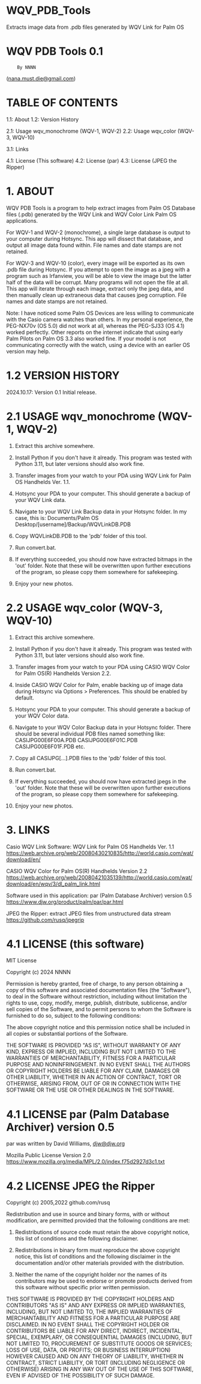 # WQV_PDB_Tools
 Extracts image data from .pdb files generated by WQV Link for Palm OS

 #  WQV PDB Tools 0.1
        By NNNN 
(nana.must.die@gmail.com)


#   TABLE OF CONTENTS

1.1: About
1.2: Version History

2.1: Usage wqv_monochrome (WQV-1, WQV-2)
2.2: Usage wqv_color (WQV-3, WQV-10)

3.1: Links

4.1: License (This software)
4.2: License (par)
4.3: License (JPEG the Ripper)

# 1. ABOUT


WQV PDB Tools is a program to help extract
images from Palm OS Database files (.pdb)
generated by the WQV Link and WQV Color Link
Palm OS applications.

For WQV-1 and WQV-2 (monochrome), a single large
database is output to your computer during Hotsync.
This app will dissect that database, and output
all image data found within. File names and date
stamps are not retained.

For WQV-3 and WQV-10 (color), every image will be
exported as its own .pdb file during Hotsync. If you
attempt to open the image as a jpeg with a program
such as Irfanview, you will be able to view the image
but the latter half of the data will be corrupt. Many
programs will not open the file at all. This app will
iterate through each image, extract only the jpeg data,
and then manually clean up extraneous data that causes
jpeg corruption. File names and date stamps are not retained.

Note: I have noticed some Palm OS Devices are less willing
to communicate with the Casio camera watches than others.
In my personal experience, the PEG-NX70v (OS 5.0) did not work 
at all, whereas the PEG-SJ33 (OS 4.1) worked perfectly. 
Other reports on the internet indicate that using early 
Palm Pilots on Palm OS 3.3 also worked fine. If your model
is not communicating correctly with the watch, using a device
with an earlier OS version may help.

# 1.2 VERSION HISTORY
2024.10.17: Version 0.1 Initial release.

# 2.1 USAGE wqv_monochrome (WQV-1, WQV-2)

1. Extract this archive somewhere. 

2. Install Python if you don't have it already.
   This program was tested with Python 3.11, but 
   later versions should also work fine.

3. Transfer images from your watch to your PDA
   using WQV Link for Palm OS Handhelds Ver. 1.1.

4. Hotsync your PDA to your computer. 
   This should generate a backup of your WQV Link data.

5. Navigate to your WQV Link Backup data in your Hotsync folder.
   In my case, this is:
   Documents/Palm OS Desktop/[username]/Backup/WQVLinkDB.PDB

6. Copy WQVLinkDB.PDB to the 'pdb' folder of this tool.

7. Run convert.bat.

8. If everything succeeded, you should now have extracted bitmaps
   in the 'out' folder. Note that these will be overwritten upon further
   executions of the program, so please copy them somewhere for safekeeping.

9. Enjoy your new photos.


# 2.2 USAGE wqv_color (WQV-3, WQV-10)

1. Extract this archive somewhere. 

2. Install Python if you don't have it already.
   This program was tested with Python 3.11, but 
   later versions should also work fine.

3. Transfer images from your watch to your PDA using 
   CASIO WQV Color for Palm OS(R) Handhelds Version 2.2.

4. Inside CASIO WQV Color for Palm, enable backing up of
   image data during Hotsync via Options > Preferences.
   This should be enabled by default.

5. Hotsync your PDA to your computer. This should 
   generate a backup of your WQV Color data.

6. Navigate to your WQV Color Backup data in your Hotsync folder.
   There should be several individual PDB files named something like:
   CASIJPG00E6F00A.PDB
   CASIJPG00E6F01C.PDB
   CASIJPG00E6F01F.PDB
   etc.

7. Copy all CASIJPG[...].PDB files to the 'pdb' folder of this tool.

8. Run convert.bat.

9. If everything succeeded, you should now have extracted jpegs
   in the 'out' folder. Note that these will be overwritten upon further
   executions of the program, so please copy them somewhere for safekeeping.

9. Enjoy your new photos.


# 3. LINKS

Casio WQV Link Software:
WQV Link for Palm OS Handhelds Ver. 1.1
https://web.archive.org/web/20080430210835/http://world.casio.com/wat/download/en/

CASIO WQV Color for Palm OS(R) Handhelds Version 2.2
https://web.archive.org/web/20080421035139/http://world.casio.com/wat/download/en/wqv/3/dl_palm_link.html

Software used in this application:
par (Palm Database Archiver) version 0.5
https://www.djw.org/product/palm/par/par.html

JPEG the Ripper: extract JPEG files from unstructured data stream
https://github.com/rusq/jpegrip

# 4.1 LICENSE (this software)
MIT License

Copyright (c) 2024 NNNN

Permission is hereby granted, free of charge, to any person obtaining a copy
of this software and associated documentation files (the "Software"), to deal
in the Software without restriction, including without limitation the rights
to use, copy, modify, merge, publish, distribute, sublicense, and/or sell
copies of the Software, and to permit persons to whom the Software is
furnished to do so, subject to the following conditions:

The above copyright notice and this permission notice shall be included in all
copies or substantial portions of the Software.

THE SOFTWARE IS PROVIDED "AS IS", WITHOUT WARRANTY OF ANY KIND, EXPRESS OR
IMPLIED, INCLUDING BUT NOT LIMITED TO THE WARRANTIES OF MERCHANTABILITY,
FITNESS FOR A PARTICULAR PURPOSE AND NONINFRINGEMENT. IN NO EVENT SHALL THE
AUTHORS OR COPYRIGHT HOLDERS BE LIABLE FOR ANY CLAIM, DAMAGES OR OTHER
LIABILITY, WHETHER IN AN ACTION OF CONTRACT, TORT OR OTHERWISE, ARISING FROM,
OUT OF OR IN CONNECTION WITH THE SOFTWARE OR THE USE OR OTHER DEALINGS IN THE
SOFTWARE.


# 4.1 LICENSE par (Palm Database Archiver) version 0.5
par was written by David Williams, djw@djw.org

Mozilla Public License Version 2.0
https://www.mozilla.org/media/MPL/2.0/index.f75d2927d3c1.txt


# 4.2 LICENSE JPEG the Ripper

Copyright (c) 2005,2022 github.com/rusq

Redistribution and use in source and binary forms, with or without modification,
are permitted provided that the following conditions are met:

1. Redistributions of source code must retain the above copyright notice, this
   list of conditions and the following disclaimer.

2. Redistributions in binary form must reproduce the above copyright notice,
   this list of conditions and the following disclaimer in the documentation
   and/or other materials provided with the distribution.

3. Neither the name of the copyright holder nor the names of its contributors
   may be used to endorse or promote products derived from this software without
   specific prior written permission.

THIS SOFTWARE IS PROVIDED BY THE COPYRIGHT HOLDERS AND CONTRIBUTORS "AS IS" AND
ANY EXPRESS OR IMPLIED WARRANTIES, INCLUDING, BUT NOT LIMITED TO, THE IMPLIED
WARRANTIES OF MERCHANTABILITY AND FITNESS FOR A PARTICULAR PURPOSE ARE
DISCLAIMED. IN NO EVENT SHALL THE COPYRIGHT HOLDER OR CONTRIBUTORS BE LIABLE FOR
ANY DIRECT, INDIRECT, INCIDENTAL, SPECIAL, EXEMPLARY, OR CONSEQUENTIAL DAMAGES
(INCLUDING, BUT NOT LIMITED TO, PROCUREMENT OF SUBSTITUTE GOODS OR SERVICES;
LOSS OF USE, DATA, OR PROFITS; OR BUSINESS INTERRUPTION) HOWEVER CAUSED AND ON
ANY THEORY OF LIABILITY, WHETHER IN CONTRACT, STRICT LIABILITY, OR TORT
(INCLUDING NEGLIGENCE OR OTHERWISE) ARISING IN ANY WAY OUT OF THE USE OF THIS
SOFTWARE, EVEN IF ADVISED OF THE POSSIBILITY OF SUCH DAMAGE.
